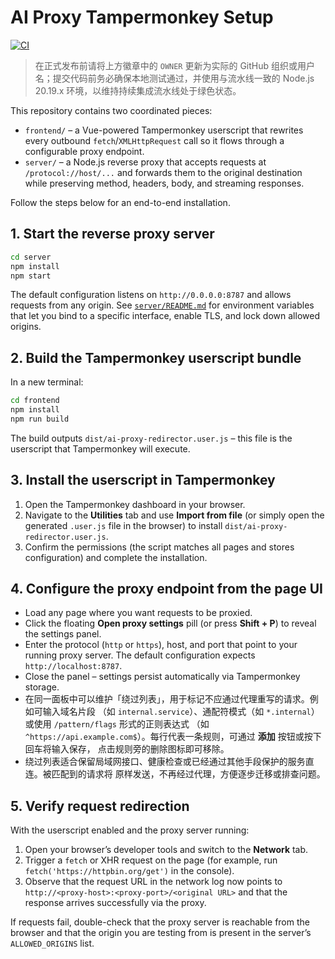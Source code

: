 # AI Proxy Tampermonkey Setup

[![CI](https://github.com/OWNER/ai-proxy/actions/workflows/ci.yml/badge.svg)](https://github.com/OWNER/ai-proxy/actions/workflows/ci.yml)

> 在正式发布前请将上方徽章中的 `OWNER` 更新为实际的 GitHub 组织或用户名；提交代码前务必确保本地测试通过，并使用与流水线一致的 Node.js 20.19.x 环境，以维持持续集成流水线处于绿色状态。

This repository contains two coordinated pieces:

- `frontend/` – a Vue-powered Tampermonkey userscript that rewrites every outbound `fetch`/`XMLHttpRequest` call so
  it flows through a configurable proxy endpoint.
- `server/` – a Node.js reverse proxy that accepts requests at `/protocol://host/...` and forwards them to the
  original destination while preserving method, headers, body, and streaming responses.

Follow the steps below for an end-to-end installation.

## 1. Start the reverse proxy server

```bash
cd server
npm install
npm start
```

The default configuration listens on `http://0.0.0.0:8787` and allows requests from any origin. See
[`server/README.md`](server/README.md) for environment variables that let you bind to a specific interface, enable TLS,
and lock down allowed origins.

## 2. Build the Tampermonkey userscript bundle

In a new terminal:

```bash
cd frontend
npm install
npm run build
```

The build outputs `dist/ai-proxy-redirector.user.js` – this file is the userscript that Tampermonkey will execute.

## 3. Install the userscript in Tampermonkey

1. Open the Tampermonkey dashboard in your browser.
2. Navigate to the **Utilities** tab and use **Import from file** (or simply open the generated `.user.js` file in the
   browser) to install `dist/ai-proxy-redirector.user.js`.
3. Confirm the permissions (the script matches all pages and stores configuration) and complete the installation.

## 4. Configure the proxy endpoint from the page UI

- Load any page where you want requests to be proxied.
- Click the floating **Open proxy settings** pill (or press **Shift + P**) to reveal the settings panel.
- Enter the protocol (`http` or `https`), host, and port that point to your running proxy server. The default
  configuration expects `http://localhost:8787`.
- Close the panel – settings persist automatically via Tampermonkey storage.
- 在同一面板中可以维护「绕过列表」，用于标记不应通过代理重写的请求。例如可输入域名片段
  （如 `internal.service`）、通配符模式（如 `*.internal`）或使用 `/pattern/flags` 形式的正则表达式
  （如 `^https://api.example.com$`）。每行代表一条规则，可通过 **添加** 按钮或按下回车将输入保存，
  点击规则旁的删除图标即可移除。
- 绕过列表适合保留局域网接口、健康检查或已经通过其他手段保护的服务直连。被匹配到的请求将
  原样发送，不再经过代理，方便逐步迁移或排查问题。

## 5. Verify request redirection

With the userscript enabled and the proxy server running:

1. Open your browser’s developer tools and switch to the **Network** tab.
2. Trigger a `fetch` or XHR request on the page (for example, run `fetch('https://httpbin.org/get')` in the console).
3. Observe that the request URL in the network log now points to `http://<proxy-host>:<proxy-port>/<original URL>` and
   that the response arrives successfully via the proxy.

If requests fail, double-check that the proxy server is reachable from the browser and that the origin you are testing
from is present in the server’s `ALLOWED_ORIGINS` list.
